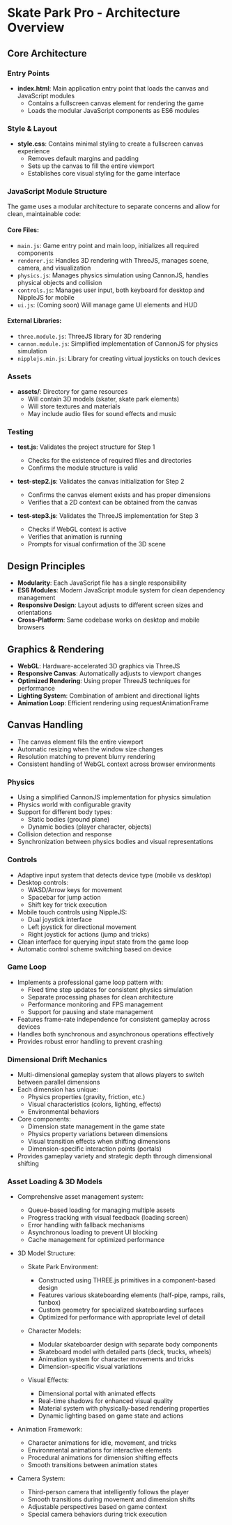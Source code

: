 # Skate Park Pro - Architecture Overview

## Core Architecture

### Entry Points
- **index.html**: Main application entry point that loads the canvas and JavaScript modules
  - Contains a fullscreen canvas element for rendering the game
  - Loads the modular JavaScript components as ES6 modules

### Style & Layout
- **style.css**: Contains minimal styling to create a fullscreen canvas experience
  - Removes default margins and padding
  - Sets up the canvas to fill the entire viewport
  - Establishes core visual styling for the game interface

### JavaScript Module Structure
The game uses a modular architecture to separate concerns and allow for clean, maintainable code:

#### Core Files:
- `main.js`: Game entry point and main loop, initializes all required components
- `renderer.js`: Handles 3D rendering with ThreeJS, manages scene, camera, and visualization
- `physics.js`: Manages physics simulation using CannonJS, handles physical objects and collision
- `controls.js`: Manages user input, both keyboard for desktop and NippleJS for mobile
- `ui.js`: (Coming soon) Will manage game UI elements and HUD

#### External Libraries:
- `three.module.js`: ThreeJS library for 3D rendering
- `cannon.module.js`: Simplified implementation of CannonJS for physics simulation
- `nipplejs.min.js`: Library for creating virtual joysticks on touch devices

### Assets
- **assets/**: Directory for game resources
  - Will contain 3D models (skater, skate park elements)
  - Will store textures and materials
  - May include audio files for sound effects and music

### Testing
- **test.js**: Validates the project structure for Step 1
  - Checks for the existence of required files and directories
  - Confirms the module structure is valid

- **test-step2.js**: Validates the canvas initialization for Step 2
  - Confirms the canvas element exists and has proper dimensions
  - Verifies that a 2D context can be obtained from the canvas

- **test-step3.js**: Validates the ThreeJS implementation for Step 3
  - Checks if WebGL context is active
  - Verifies that animation is running
  - Prompts for visual confirmation of the 3D scene

## Design Principles
- **Modularity**: Each JavaScript file has a single responsibility
- **ES6 Modules**: Modern JavaScript module system for clean dependency management
- **Responsive Design**: Layout adjusts to different screen sizes and orientations
- **Cross-Platform**: Same codebase works on desktop and mobile browsers

## Graphics & Rendering
- **WebGL**: Hardware-accelerated 3D graphics via ThreeJS
- **Responsive Canvas**: Automatically adjusts to viewport changes
- **Optimized Rendering**: Using proper ThreeJS techniques for performance
- **Lighting System**: Combination of ambient and directional lights
- **Animation Loop**: Efficient rendering using requestAnimationFrame

## Canvas Handling
- The canvas element fills the entire viewport
- Automatic resizing when the window size changes
- Resolution matching to prevent blurry rendering
- Consistent handling of WebGL context across browser environments

### Physics
- Using a simplified CannonJS implementation for physics simulation
- Physics world with configurable gravity
- Support for different body types:
  - Static bodies (ground plane)
  - Dynamic bodies (player character, objects)
- Collision detection and response
- Synchronization between physics bodies and visual representations

### Controls

- Adaptive input system that detects device type (mobile vs desktop)
- Desktop controls:
  - WASD/Arrow keys for movement
  - Spacebar for jump action
  - Shift key for trick execution
- Mobile touch controls using NippleJS:
  - Dual joystick interface
  - Left joystick for directional movement
  - Right joystick for actions (jump and tricks)
- Clean interface for querying input state from the game loop
- Automatic control scheme switching based on device

### Game Loop

- Implements a professional game loop pattern with:
  - Fixed time step updates for consistent physics simulation
  - Separate processing phases for clean architecture
  - Performance monitoring and FPS management
  - Support for pausing and state management
- Features frame-rate independence for consistent gameplay across devices
- Handles both synchronous and asynchronous operations effectively
- Provides robust error handling to prevent crashing

### Dimensional Drift Mechanics

- Multi-dimensional gameplay system that allows players to switch between parallel dimensions
- Each dimension has unique:
  - Physics properties (gravity, friction, etc.)
  - Visual characteristics (colors, lighting, effects)
  - Environmental behaviors
- Core components:
  - Dimension state management in the game state
  - Physics property variations between dimensions
  - Visual transition effects when shifting dimensions
  - Dimension-specific interaction points (portals)
- Provides gameplay variety and strategic depth through dimensional shifting

### Asset Loading & 3D Models

- Comprehensive asset management system:
  - Queue-based loading for managing multiple assets
  - Progress tracking with visual feedback (loading screen)
  - Error handling with fallback mechanisms
  - Asynchronous loading to prevent UI blocking
  - Cache management for optimized performance

- 3D Model Structure:
  - Skate Park Environment:
    - Constructed using THREE.js primitives in a component-based design
    - Features various skateboarding elements (half-pipe, ramps, rails, funbox)
    - Custom geometry for specialized skateboarding surfaces
    - Optimized for performance with appropriate level of detail
  
  - Character Models:
    - Modular skateboarder design with separate body components
    - Skateboard model with detailed parts (deck, trucks, wheels)
    - Animation system for character movements and tricks
    - Dimension-specific visual variations
  
  - Visual Effects:
    - Dimensional portal with animated effects
    - Real-time shadows for enhanced visual quality
    - Material system with physically-based rendering properties
    - Dynamic lighting based on game state and actions

- Animation Framework:
  - Character animations for idle, movement, and tricks
  - Environmental animations for interactive elements
  - Procedural animations for dimension shifting effects
  - Smooth transitions between animation states

- Camera System:
  - Third-person camera that intelligently follows the player
  - Smooth transitions during movement and dimension shifts
  - Adjustable perspectives based on game context
  - Special camera behaviors during trick execution
